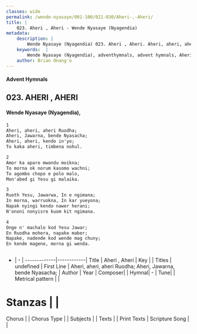 ```yaml
---
classes: wide
permalink: /wende-nyasaye/001-100/021-030/Aheri-,-Aheri/
title: |
    023. Aheri , Aheri - Wende Nyasaye (Nyagendia)
metadata:
    description: |
        Wende Nyasaye (Nyagendia) 023. Aheri , Aheri. Aheri, aheri, aheri Ruodha; Aheri, Jawarna, bende Nyasacha; Aheri, aheri, kendo in'yo; To kaka aheri, timbena nohul.  
    keywords:  |
        Wende Nyasaye (Nyagendia), adventhymnals, advent hymnals, Aheri , Aheri, Aheri, aheri, aheri Ruodha; Aheri, Jawarna, bende Nyasacha;. 
    author: Brian Onang'o
---
```


#### Advent Hymnals
## 023. AHERI , AHERI
####  Wende Nyasaye (Nyagendia),

```txt
1
Aheri, aheri, aheri Ruodha;
Aheri, Jawarna, bende Nyasacha;
Aheri, aheri, kendo in'yo;
To kaka aheri, timbena nohul.

2
Amor ka aparo mwandu moikna;
To morna ok norum kasomo wachni;
To agombo chopo e polo malo,
Mon'abed gi Yesu gi malaika.

3
Ruoth Yesu, Jawarwa, In e ngimana;
In morna, warruokna, In kar yueyona;
Napak nyingi kendo nawer herani;
N'ononi nonyisre kuom kit ngimana.

4
Onge n' machalo kod Yesu Jawar;
En Ruodha mohera, napake maber;
Napake, nadende kod wende mag chuny;
En kende magene, morna gi wenda.



```

- |   -  |
-------------|------------|
Title | Aheri , Aheri |
Key |  |
Titles | undefined |
First Line | Aheri, aheri, aheri Ruodha; Aheri, Jawarna, bende Nyasacha; |
Author | 
Year | 
Composer| |
Hymnal|  - |
Tune|  |
Metrical pattern | |
# Stanzas |  |
Chorus |  |
Chorus Type |  |
Subjects | |
Texts |  |
Print Texts | 
Scripture Song |  |
    
